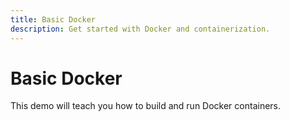 ```yaml
---
title: Basic Docker
description: Get started with Docker and containerization.
---
```


# Basic Docker

This demo will teach you how to build and run Docker containers.
